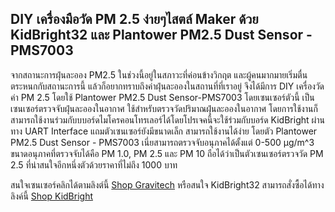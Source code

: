 ## DIY เครื่องมือวัด PM 2.5 ง่ายๆไสตล์ Maker ด้วย KidBright32 และ Plantower PM2.5 Dust Sensor - PMS7003 
จากสถานะการฝุ่นละออง PM2.5 ในช่วงนี้อยู่ในสภาวะที่ค่อนข้างวิกฤต และผู้คนมากมายเริ่มตื่นตระหนกกับสถานะการนี้ แล้วก็อยากทราบถึงค่าฝุ่นละอองในสถานที่ที่เราอยู่ จึงได้มีการ DIY เครื่องวัดค่า PM 2.5 โดยใช้ Plantower PM2.5 Dust Sensor-PMS7003 โดยเซนเซอร์ตัวนี้ เป็นเซนเซอร์ตรวจจับฝุ่นละอองในอากาศ ใช้สำหรับตรวจวัดปริมาณฝุ่นละอองในอากาศ โดยการใช้งานก็สามารถใช้งานร่วมกับบบอร์ดไมโครคอนโทรเลอร์ได้โดยโปรเจคนี้จะใช้ร่วมกับบอร์ด KidBright ผ่านทาง UART Interface แถมตัวเซนเซอร์ยังมีขนาดเล็ก สามารถใช้งานได้ง่าย  โดยตัว Plantower PM2.5 Dust Sensor - PMS7003 เนี่ยสามารถตรวจจับอนุภาคได้ตั้งแต่ 0-500 μg/m^3  ขนาดอนุภาคที่ตรวจจับได้คือ PM 1.0, PM 2.5 และ PM 10 ถือได้ว่าเป็นตัวเซนเซอร์ตรวจวัด PM 2.5 ที่น่าสนใจอีกหนึ่งตัวด้วยราคาที่ไม่ถึง 1000 บาท

สนใจเซนเซอร์คลิกได้ตามลิงต์นี้ [Shop Gravitech](https://gravitechthai.com/product_detail.php?d=2450)
หรือสนใจ KidBright32 สามารถสั่งซื้อได้ทางลิงค์นี้ [Shop KidBright](https://www.kidbright.io/shop)
